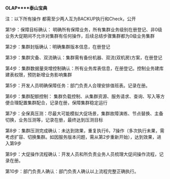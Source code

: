 **OLAP****泰山宝典**

注：以下所有操作 都需至少两人互为BACKUP执行和Check，公开

第1步：保障目标确认： 明确所有保障业务，所有集群业务级别在册登记、非0级业务大促期间不允许对集群有任何操作，后续总结步骤集群都为0级业务集群

第2步：集群封版确认：明确集群版本信息，在册登记

第3步：集群灾备、双流确认：集群需有备份机器、双流(双机房)方案，在册登记

第4步：集群数据量突增控制确认：所有业务库表信息，在册登记。控制业务建库建表权限，预防新增业务影响集群

第5步：开发人员明确保障任务：部门负责人合理安排值班表。记录在册。

第6步：集群配额控制： 集群负载控制、从集群资源、服务请求、查询、写入等方便合理配置集群配合，记录在册，保障集群稳定运行

第7步：全保真压测：尽最大可能模拟大促场景，集群故障演练、节点替换、主备切换，业务压测等，记录在册，最终达到压测目标

第8步：集群压测完成确认：未达到效果，重复执行6，7操作（多次执行未果，需考虑扩容、切换集群。如因服务版本问题，需从第2步重新开始），达到效果，进入第9步

第9步：大促操作流程确认：开发人员和所负责业务人员梳理大促间操作流程，记录在册。

第10步：部门负责人确认：部门负责人确认以上流程完整正确执行。



